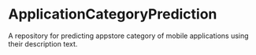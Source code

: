 # ApplicationCategoryPrediction
A repository for predicting appstore category of mobile applications using their description text.
